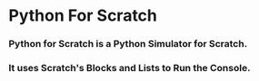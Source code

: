 # Python For Scratch
### Python for Scratch is a Python Simulator for Scratch. 
### It uses Scratch's Blocks and Lists to Run the Console.
